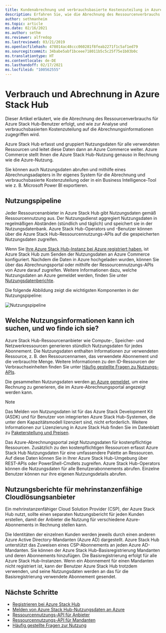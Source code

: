```yaml
---
title: Kundenabrechnung und verbrauchsbasierte Kostenzuteilung in Azure Stack Hub
description: Erfahren Sie, wie die Abrechnung des Ressourcenverbrauchs für Azure Stack Hub-Benutzer erfolgt, und wie Sie zur Analyse und verbrauchsbasierten Kostenzuteilung auf die Abrechnungsinformationen zugreifen können.
author: sethmanheim
ms.topic: article
ms.date: 02/16/2021
ms.author: sethm
ms.reviewer: alfredop
ms.lastreviewed: 03/21/2019
ms.openlocfilehash: 478014ac48ccc060281f8feab2271f1c5af1ed79
ms.sourcegitcommit: 34babe5abf1bceee718011b5c5c25f75e1b03b0c
ms.translationtype: HT
ms.contentlocale: de-DE
ms.lasthandoff: 02/17/2021
ms.locfileid: "100562555"
---
```

# <a name="usage-and-billing-in-azure-stack-hub"></a>Verbrauch und Abrechnung in Azure Stack Hub

Dieser Artikel erläutert, wie die Abrechnung des Ressourcenverbrauchs für Azure Stack Hub-Benutzer erfolgt, und wie zur Analyse und verbrauchsbasierten Kostenzuteilung auf die Abrechnungsinformationen zugegriffen wird.

Azure Stack Hub erfasst und gruppiert Nutzungsdaten für alle verwendeten Ressourcen und leitet diese Daten dann an Azure Commerce weiter. Azure Commerce stellt Ihnen die Azure Stack Hub-Nutzung genauso in Rechnung wie die Azure-Nutzung.

Sie können auch Nutzungsdaten abrufen und mithilfe eines Abrechnungsadapters in Ihr eigenes System für die Abrechnung und verbrauchsbasierte Kostenzuteilung oder in ein Business Intelligence-Tool wie z. B. Microsoft Power BI exportieren.

## <a name="usage-pipeline"></a>Nutzungspipeline

Jeder Ressourcenanbieter in Azure Stack Hub gibt Nutzungsdaten gemäß Ressourcennutzung aus. Der Nutzungsdienst aggregiert Nutzungsdaten in regelmäßigen Abständen (stündlich und täglich) und speichert sie in der Nutzungsdatenbank. Azure Stack Hub-Operators und -Benutzer können über die Azure Stack Hub-Ressourcennutzungs-APIs auf die gespeicherten Nutzungsdaten zugreifen.

Wenn Sie [Ihre Azure Stack Hub-Instanz bei Azure registriert haben](azure-stack-registration.md), ist Azure Stack Hub zum Senden der Nutzungsdaten an Azure Commerce konfiguriert. Nachdem die Daten in Azure hochgeladen wurden, können Sie über das Abrechnungsportal oder mithilfe der Ressourcennutzungs-APIs von Azure darauf zugreifen. Weitere Informationen dazu, welche Nutzungsdaten an Azure gemeldet werden, finden Sie unter [Nutzungsdatenberichte](azure-stack-usage-reporting.md).  

Die folgende Abbildung zeigt die wichtigsten Komponenten in der Nutzungspipeline:

![Nutzungspipeline](media/azure-stack-billing-and-chargeback/usagepipeline.svg)

## <a name="what-usage-information-can-i-find-and-how"></a>Welche Nutzungsinformationen kann ich suchen, und wo finde ich sie?

Azure Stack Hub-Ressourcenanbieter wie Compute-, Speicher- und Netzwerkressourcen generieren stündlich Nutzungsdaten für jedes Abonnement. Die Nutzungsdaten enthalten Informationen zur verwendeten Ressource, z. B. den Ressourcennamen, das verwendete Abonnement und die verbrauchte Menge. Weitere Informationen zu den ID-Ressourcen der Verbrauchseinheiten finden Sie unter [Häufig gestellte Fragen zu Nutzungs-APIs](azure-stack-usage-related-faq.md).

Die gesammelten Nutzungsdaten werden [an Azure gemeldet](azure-stack-usage-reporting.md), um eine Rechnung zu generieren, die im Azure-Abrechnungsportal angezeigt werden kann.

> [!NOTE]  
> Das Melden von Nutzungsdaten ist für das Azure Stack Development Kit (ASDK) und für Benutzer von integrierten Azure Stack Hub-Systemen, die unter dem Kapazitätsmodell lizenziert sind, nicht erforderlich. Weitere Informationen zur Lizenzierung in Azure Stack Hub finden Sie im Datenblatt zu [Paketerstellung und Preisen](https://azure.microsoft.com/mediahandler/files/resourcefiles/5bc3f30c-cd57-4513-989e-056325eb95e1/Azure-Stack-packaging-and-pricing-datasheet.pdf).

Das Azure-Abrechnungsportal zeigt Nutzungsdaten für kostenpflichtige Ressourcen. Zusätzlich zu den kostenpflichtigen Ressourcen erfasst Azure Stack Hub Nutzungsdaten für eine umfassendere Palette an Ressourcen. Auf diese Daten können Sie in Ihrer Azure Stack Hub-Umgebung über REST-APIs oder PowerShell-Cmdlets zugreifen. Azure Stack Hub-Operators können die Nutzungsdaten für alle Benutzerabonnements abrufen. Einzelne Benutzer können nur ihre eigenen Nutzungsdetails abrufen.

## <a name="usage-reporting-for-multi-tenant-cloud-solution-providers"></a>Nutzungsberichte für mehrinstanzenfähige Cloudlösungsanbieter

Ein mehrinstanzenfähiger Cloud Solution Provider (CSP), der Azure Stack Hub nutzt, sollte einen separaten Nutzungsbericht für jeden Kunden erstellen, damit der Anbieter die Nutzung für verschiedene Azure-Abonnements in Rechnung stellen kann.

Die Identitäten der einzelnen Kunden werden jeweils durch einen anderen Azure Active Directory-Mandanten (Azure AD) dargestellt. Azure Stack Hub unterstützt das Zuweisen eines CSP-Abonnements an jeden Azure AD-Mandanten. Sie können der Azure Stack Hub-Basisregistrierung Mandanten und deren Abonnements hinzufügen. Die Basisregistrierung erfolgt für alle Azure Stack Hub-Instanzen. Wenn ein Abonnement für einen Mandanten nicht registriert ist, kann der Benutzer Azure Stack Hub trotzdem verwenden, und seine Nutzungsdaten werden an das für die Basisregistrierung verwendete Abonnement gesendet.

## <a name="next-steps"></a>Nächste Schritte

- [Registrieren bei Azure Stack Hub](azure-stack-registration.md)
- [Melden von Azure Stack Hub-Nutzungsdaten an Azure](azure-stack-usage-reporting.md)
- [Ressourcennutzungs-API für Anbieter](azure-stack-provider-resource-api.md)
- [Ressourcennutzungs-API für Mandanten](azure-stack-tenant-resource-usage-api.md)
- [Häufig gestellte Fragen zur Nutzung](azure-stack-usage-related-faq.md)
